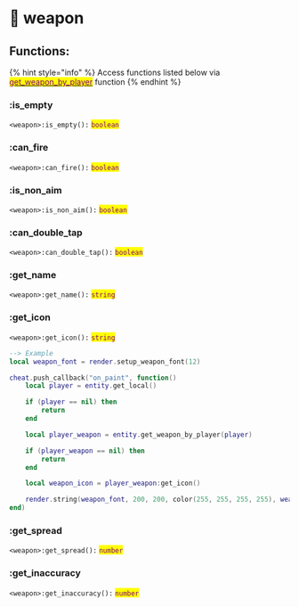# 🔫 weapon

## Functions:

{% hint style="info" %}
Access functions listed below via [<mark style="color:purple;">get\_weapon\_by\_player</mark>](entity.md#get\_weapon\_by\_player) <mark style="color:purple;"></mark> function
{% endhint %}

### :is\_empty

`<weapon>:is_empty():` <mark style="color:purple;">`boolean`</mark>

### :can\_fire

`<weapon>:can_fire():` <mark style="color:purple;">`boolean`</mark>

### :is\_non\_aim

`<weapon>:is_non_aim():` <mark style="color:purple;">`boolean`</mark>

### :can\_double\_tap

`<weapon>:can_double_tap():` <mark style="color:purple;">`boolean`</mark>

### :get\_name

`<weapon>:get_name():` <mark style="color:purple;">`string`</mark>

### :get\_icon

`<weapon>:get_icon():` <mark style="color:purple;">`string`</mark>

```lua
--> Example
local weapon_font = render.setup_weapon_font(12)

cheat.push_callback("on_paint", function()
    local player = entity.get_local()

    if (player == nil) then
        return
    end

    local player_weapon = entity.get_weapon_by_player(player)

    if (player_weapon == nil) then
        return
    end

    local weapon_icon = player_weapon:get_icon()

    render.string(weapon_font, 200, 200, color(255, 255, 255, 255), weapon_icon)
end)
```

### :get\_spread

`<weapon>:get_spread():` <mark style="color:purple;">`number`</mark>

### :get\_inaccuracy

`<weapon>:get_inaccuracy():` <mark style="color:purple;">`number`</mark>
